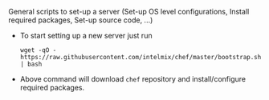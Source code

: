 General scripts to set-up a server (Set-up OS level configurations, Install required packages, Set-up source code, ...)

- To start setting up a new server just run 

   `wget -qO - https://raw.githubusercontent.com/intelmix/chef/master/bootstrap.sh | bash`
- Above command will download `chef` repository and install/configure required packages.
